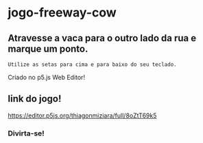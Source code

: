 # jogo-freeway-cow


## Atravesse a vaca para o outro lado da rua e marque um ponto.
    Utilize as setas para cima e para baixo do seu teclado.
    
Criado no p5.js Web Editor!
## link do jogo!

https://editor.p5js.org/thiagonmiziara/full/8oZtT69k5

<h3>Divirta-se!</h3>
